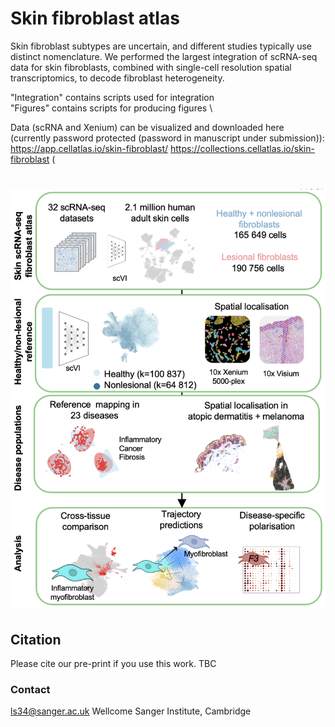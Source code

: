 # Skin fibroblast atlas

Skin fibroblast subtypes are uncertain, and different studies typically use distinct nomenclature. We performed the largest integration of scRNA-seq data for skin fibroblasts, combined with single-cell resolution spatial transcriptomics, to decode fibroblast heterogeneity.

"Integration" contains scripts used for integration\
"Figures" contains scripts for producing figures \

Data (scRNA and Xenium) can be visualized and downloaded here (currently password protected (password in manuscript under submission)): https://app.cellatlas.io/skin-fibroblast/ https://collections.cellatlas.io/skin-fibroblast (

<h1 align="center">
    <picture>
        <source srcset="https://raw.githubusercontent.com/haniffalab/skin_fibroblast_atlas/main/misc/overview.png">
        <img width="800" src="https://raw.githubusercontent.com/haniffalab/skin_fibroblast_atlas/main/misc/overview.png" alt="overview">
    </picture>
</h1>



## Citation

Please cite our pre-print if you use this work. TBC


 ### Contact

ls34@sanger.ac.uk
Wellcome Sanger Institute, Cambridge
